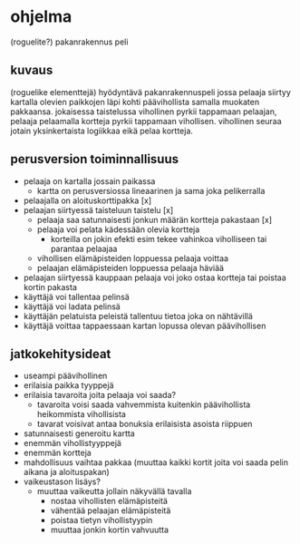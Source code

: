 # ohjelma
(roguelite?) pakanrakennus peli
## kuvaus
(roguelike elementtejä) hyödyntävä pakanrakennuspeli jossa pelaaja siirtyy kartalla olevien paikkojen läpi kohti päävihollista samalla muokaten pakkaansa. jokaisessa taistelussa vihollinen pyrkii tappamaan pelaajan, pelaaja pelaamalla kortteja pyrkii tappamaan vihollisen. vihollinen seuraa jotain yksinkertaista logiikkaa eikä pelaa kortteja. 
## perusversion toiminnallisuus
- pelaaja on kartalla jossain paikassa
    - kartta on perusversiossa lineaarinen ja sama joka pelikerralla
- pelaajalla on  aloituskorttipakka [x]
- pelaajan siirtyessä taisteluun taistelu  [x]
    - pelaaja saa satunnaisesti jonkun määrän kortteja pakastaan [x]
    - pelaaja voi pelata kädessään olevia kortteja
        - korteilla on jokin efekti esim tekee vahinkoa viholliseen tai parantaa pelaajaa
    - vihollisen elämäpisteiden loppuessa pelaaja voittaa
    - pelaajan elämäpisteiden loppuessa pelaaja häviää
- pelaajan siirtyessä kauppaan pelaaja voi joko ostaa kortteja tai poistaa kortin pakasta
- käyttäjä voi tallentaa pelinsä
- käyttäjä voi ladata pelinsä
- käyttäjän pelatuista peleistä tallentuu tietoa joka on nähtävillä
- käyttäjä voittaa tappaessaan kartan lopussa olevan päävihollisen
## jatkokehitysideat
- useampi päävihollinen
- erilaisia paikka tyyppejä
- erilaisia tavaroita joita pelaaja voi saada?
    - tavaroita voisi saada vahvemmista kuitenkin päävihollista heikommista vihollisista
    - tavarat voisivat antaa bonuksia erilaisista asoista riippuen
- satunnaisesti generoitu kartta
- enemmän vihollistyyppejä
- enemmän kortteja
- mahdollisuus vaihtaa pakkaa (muuttaa kaikki kortit joita voi saada pelin aikana ja aloituspakan)
- vaikeustason lisäys?
    - muuttaa vaikeutta jollain näkyvällä tavalla
        - nostaa vihollisten elämäpisteitä
        - vähentää pelaajan elämäpisteitä
        - poistaa tietyn vihollistyypin 
        - muuttaa jonkin kortin vahvuutta